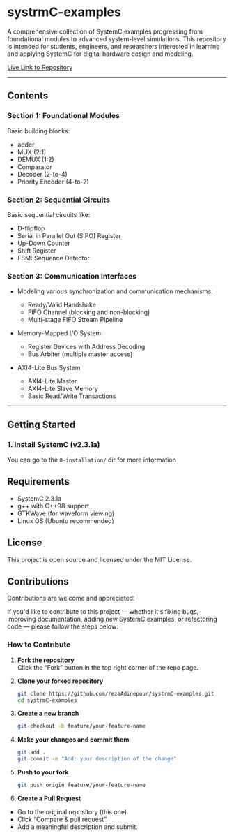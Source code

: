 # systrmC-examples
A comprehensive collection of SystemC examples progressing from foundational modules to advanced system-level simulations. This repository is intended for students, engineers, and researchers interested in learning and applying SystemC for digital hardware design and modeling.

[Live Link to Repository](https://github.com/rezaAdinepour/systrmC-examples.git)


---

## Contents

### Section 1: Foundational Modules
Basic building blocks:
- adder
- MUX (2:1)
- DEMUX (1:2)
- Comparator
- Decoder (2-to-4)
- Priority Encoder (4-to-2)


### Section 2: Sequential Circuits
Basic sequential circuits like:

- D-flipflop
- Serial in Parallel Out (SIPO) Register
- Up-Down Counter
- Shift Register
- FSM: Sequence Detector

### Section 3: Communication Interfaces
* Modeling various synchronization and communication mechanisms:
    - Ready/Valid Handshake
    - FIFO Channel (blocking and non-blocking)
    - Multi-stage FIFO Stream Pipeline

* Memory-Mapped I/O System
    - Register Devices with Address Decoding
    - Bus Arbiter (multiple master access)

* AXI4-Lite Bus System
    - AXI4-Lite Master
    - AXI4-Lite Slave Memory
    - Basic Read/Write Transactions

---

## Getting Started

### 1. Install SystemC (v2.3.1a)

You can go to the `0-installation/` dir for more information

## Requirements

* SystemC 2.3.1a
* g++ with C++98 support
* GTKWave (for waveform viewing)
* Linux OS (Ubuntu recommended)


## License
This project is open source and licensed under the MIT License.




## Contributions

Contributions are welcome and appreciated!

If you'd like to contribute to this project — whether it's fixing bugs, improving documentation, adding new SystemC examples, or refactoring code — please follow the steps below:

### How to Contribute

1. **Fork the repository**  
   Click the “Fork” button in the top right corner of the repo page.

2. **Clone your forked repository**
   ```bash
   git clone https://github.com/rezaAdinepour/systrmC-examples.git
   cd systrmC-examples
    ```

3. **Create a new branch**
   ```bash
   git checkout -b feature/your-feature-name
   ```

4. **Make your changes and commit them**
   ```bash
   git add .
   git commit -m "Add: your description of the change"
   ```

5. **Push to your fork**
   ```bash
   git push origin feature/your-feature-name
   ```

6. **Create a Pull Request**
* Go to the original repository (this one).
* Click “Compare & pull request”.
* Add a meaningful description and submit.